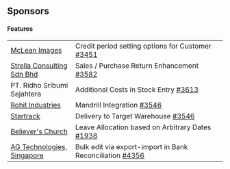 ## Sponsors

#### Features

<table style="width: 100%">
	<tbody>
		<tr>
			<td style="width: 30%">
				<a href="http://www.mcleans.net.au">McLean Images</a>
			</td>
			<td>
				Credit period setting options
				for Customer <a href="https://github.com/vmraid/erpadda/issues/3451">#3451</a>
			</td>
		</tr>
		<tr>
			<td style="width: 30%">
				<a href="http://www.strellagroup.com">Strella Consulting Sdn Bhd</a>
			</td>
			<td>
				Sales / Purchase Return Enhancement <a href="https://github.com/vmraid/erpadda/issues/3582">#3582</a>
			</td>
		</tr>
		<tr>
			<td style="width: 30%">
				PT. Ridho Sribumi Sejahtera
			</td>
			<td>
				Additional Costs in Stock Entry <a href="https://github.com/vmraid/erpadda/issues/3613">#3613</a>
			</td>
		</tr>
		<tr>
			<td style="width: 30%">
				<a href="http://www.rigpl.com">Rohit Industries</a>
			</td>
			<td>
				Mandrill Integration <a href="https://github.com/vmraid/erpadda/issues/3546">#3546</a>
			</td>
		</tr>
		<tr>
			<td style="width: 30%">
				<a href="http://www.gps.gt">Startrack</a>
			</td>
			<td>
				Delivery to Target Warehouse <a href="https://github.com/vmraid/erpadda/issues/3970">#3546</a>
			</td>
		</tr>
		<tr>
			<td style="width: 30%">
				<a href="https://www.believerschurch.com/">Believer's Church</a>
			</td>
			<td>
				Leave Allocation based on Arbitrary Dates <a href="https://github.com/vmraid/erpadda/issues/1938">#1938</a>
			</td>
		</tr>
		<tr>
			<td style="width: 30%">
				<a href="http://agtech.com.sq">AG Technologies, Singapore</a>
			</td>
			<td>
				Bulk edit via export-import in Bank Reconciliation <a href="https://github.com/vmraid/erpadda/issues/1938">#4356</a>
			</td>
		</tr>
	</tbody>
</table>
